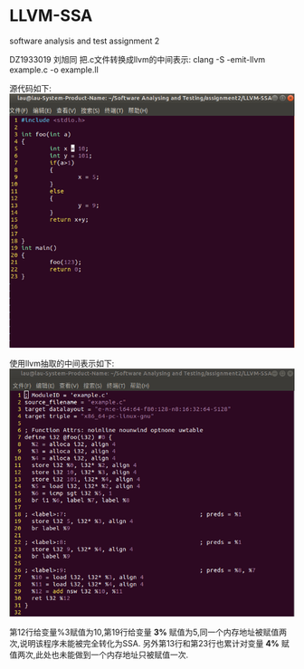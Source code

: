 # LLVM-SSA
software analysis and test assignment 2 


DZ1933019 刘旭同
把.c文件转换成llvm的中间表示:
    clang -S -emit-llvm example.c -o example.ll

源代码如下:
![image](source_code.png)

使用llvm抽取的中间表示如下:
![image](llvm_IR.png)

第12行给变量%3赋值为10,第19行给变量 **3%** 赋值为5,同一个内存地址被赋值两次,说明该程序未能被完全转化为SSA.
另外第13行和第23行也累计对变量 **4%** 赋值两次,此处也未能做到一个内存地址只被赋值一次.
